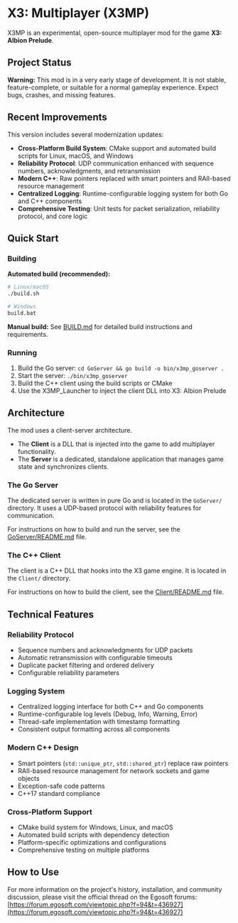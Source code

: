 # X3: Multiplayer (X3MP)

X3MP is an experimental, open-source multiplayer mod for the game **X3: Albion Prelude**.

## Project Status

**Warning:** This mod is in a very early stage of development. It is not stable, feature-complete, or suitable for a normal gameplay experience. Expect bugs, crashes, and missing features.

## Recent Improvements

This version includes several modernization updates:

- **Cross-Platform Build System**: CMake support and automated build scripts for Linux, macOS, and Windows
- **Reliability Protocol**: UDP communication enhanced with sequence numbers, acknowledgments, and retransmission
- **Modern C++**: Raw pointers replaced with smart pointers and RAII-based resource management
- **Centralized Logging**: Runtime-configurable logging system for both Go and C++ components
- **Comprehensive Testing**: Unit tests for packet serialization, reliability protocol, and core logic

## Quick Start

### Building

**Automated build (recommended):**
```bash
# Linux/macOS
./build.sh

# Windows
build.bat
```

**Manual build:**
See [BUILD.md](BUILD.md) for detailed build instructions and requirements.

### Running

1. Build the Go server: `cd GoServer && go build -o bin/x3mp_goserver .`
2. Start the server: `./bin/x3mp_goserver`
3. Build the C++ client using the build scripts or CMake
4. Use the X3MP_Launcher to inject the client DLL into X3: Albion Prelude

## Architecture

The mod uses a client-server architecture.
-   The **Client** is a DLL that is injected into the game to add multiplayer functionality.
-   The **Server** is a dedicated, standalone application that manages game state and synchronizes clients.

### The Go Server

The dedicated server is written in pure Go and is located in the `GoServer/` directory. It uses a UDP-based protocol with reliability features for communication.

For instructions on how to build and run the server, see the [GoServer/README.md](GoServer/README.md) file.

### The C++ Client

The client is a C++ DLL that hooks into the X3 game engine. It is located in the `Client/` directory.

For instructions on how to build the client, see the [Client/README.md](Client/README.md) file.

## Technical Features

### Reliability Protocol
- Sequence numbers and acknowledgments for UDP packets
- Automatic retransmission with configurable timeouts
- Duplicate packet filtering and ordered delivery
- Configurable reliability parameters

### Logging System
- Centralized logging interface for both C++ and Go components
- Runtime-configurable log levels (Debug, Info, Warning, Error)
- Thread-safe implementation with timestamp formatting
- Consistent output formatting across all components

### Modern C++ Design
- Smart pointers (`std::unique_ptr`, `std::shared_ptr`) replace raw pointers
- RAII-based resource management for network sockets and game objects
- Exception-safe code patterns
- C++17 standard compliance

### Cross-Platform Support
- CMake build system for Windows, Linux, and macOS
- Automated build scripts with dependency detection
- Platform-specific optimizations and configurations
- Comprehensive testing on multiple platforms

## How to Use

For more information on the project's history, installation, and community discussion, please visit the official thread on the Egosoft forums:
[https://forum.egosoft.com/viewtopic.php?f=94&t=436927](https://forum.egosoft.com/viewtopic.php?f=94&t=436927)
